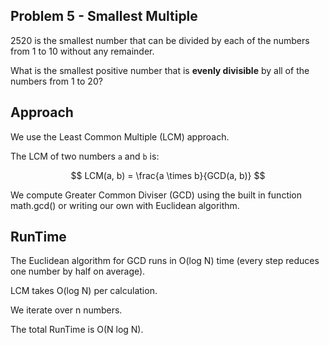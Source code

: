 ## Problem 5 - Smallest Multiple

2520 is the smallest number that can be divided by each of the numbers from 1 to 10 without any remainder.

What is the smallest positive number that is **evenly divisible** by all of the numbers from 1 to 20?

## Approach

We use the Least Common Multiple (LCM) approach.

The LCM of two numbers `a` and `b` is:
  
  
  $$
  LCM(a, b) = \frac{a \times b}{GCD(a, b)}
  $$
  
  
We compute Greater Common Diviser (GCD) using the built in function math.gcd() or writing our own with Euclidean algorithm.

## RunTime

The Euclidean algorithm for GCD runs in O(log N) time (every step reduces one number by half on average).

LCM takes O(log N) per calculation.

We iterate over n numbers.

The total RunTime is O(N log N).
